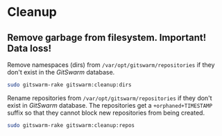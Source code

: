 # Cleanup

## Remove garbage from filesystem. Important! Data loss!

Remove namespaces (dirs) from `/var/opt/gitswarm/repositories` if they
don't exist in the $GitSwarm$ database.

```bash
sudo gitswarm-rake gitswarm:cleanup:dirs
```

Rename repositories from `/var/opt/gitswarm/repositories` if they don't
exist in $GitSwarm$ database. The repositories get a `+orphaned+TIMESTAMP`
suffix so that they cannot block new repositories from being created.

```bash
sudo gitswarm-rake gitswarm:cleanup:repos
```
